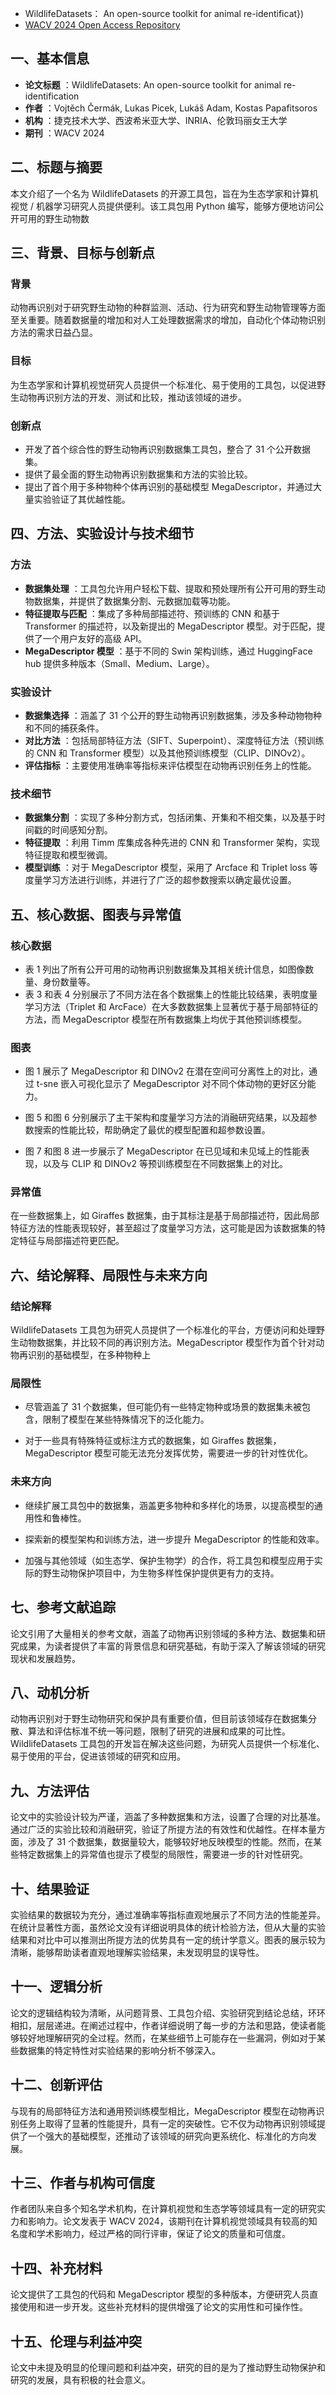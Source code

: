 - WildlifeDatasets： An open-source toolkit for animal re-identificat})
- [WACV 2024 Open Access Repository](https://openaccess.thecvf.com/content/WACV2024/html/Cermak_WildlifeDatasets_An_Open-Source_Toolkit_for_Animal_Re-Identification_WACV_2024_paper.html)


## 一、基本信息
- **论文标题** ：WildlifeDatasets: An open-source toolkit for animal re-identification
- **作者** ：Vojtěch Čermák, Lukas Picek, Lukáš Adam, Kostas Papafitsoros
- **机构** ：捷克技术大学、西波希米亚大学、INRIA、伦敦玛丽女王大学
- **期刊** ：WACV 2024

## 二、标题与摘要

本文介绍了一个名为 WildlifeDatasets 的开源工具包，旨在为生态学家和计算机视觉 / 机器学习研究人员提供便利。该工具包用 Python 编写，能够方便地访问公开可用的野生动物数

## 三、背景、目标与创新点

### 背景
动物再识别对于研究野生动物的种群监测、活动、行为研究和野生动物管理等方面至关重要。随着数据量的增加和对人工处理数据需求的增加，自动化个体动物识别方法的需求日益凸显。

### 目标
为生态学家和计算机视觉研究人员提供一个标准化、易于使用的工具包，以促进野生动物再识别方法的开发、测试和比较，推动该领域的进步。

### 创新点
- 开发了首个综合性的野生动物再识别数据集工具包，整合了 31 个公开数据集。
- 提供了最全面的野生动物再识别数据集和方法的实验比较。
- 提出了首个用于多种物种个体再识别的基础模型 MegaDescriptor，并通过大量实验验证了其优越性能。
    

## 四、方法、实验设计与技术细节

### 方法
- **数据集处理** ：工具包允许用户轻松下载、提取和预处理所有公开可用的野生动物数据集，并提供了数据集分割、元数据加载等功能。
- **特征提取与匹配** ：集成了多种局部描述符、预训练的 CNN 和基于 Transformer 的描述符，以及新提出的 MegaDescriptor 模型。对于匹配，提供了一个用户友好的高级 API。
- **MegaDescriptor 模型** ：基于不同的 Swin 架构训练，通过 HuggingFace hub 提供多种版本（Small、Medium、Large）。
    

### 实验设计
- **数据集选择** ：涵盖了 31 个公开的野生动物再识别数据集，涉及多种动物物种和不同的捕获条件。
- **对比方法** ：包括局部特征方法（SIFT、Superpoint）、深度特征方法（预训练的 CNN 和 Transformer 模型）以及其他预训练模型（CLIP、DINOv2）。
- **评估指标** ：主要使用准确率等指标来评估模型在动物再识别任务上的性能。
    

### 技术细节
- **数据集分割** ：实现了多种分割方式，包括闭集、开集和不相交集，以及基于时间戳的时间感知分割。
- **特征提取** ：利用 Timm 库集成各种先进的 CNN 和 Transformer 架构，实现特征提取和模型微调。
- **模型训练** ：对于 MegaDescriptor 模型，采用了 Arcface 和 Triplet loss 等度量学习方法进行训练，并进行了广泛的超参数搜索以确定最优设置。
    

## 五、核心数据、图表与异常值

### 核心数据
- 表 1 列出了所有公开可用的动物再识别数据集及其相关统计信息，如图像数量、身份数量等。
- 表 3 和表 4 分别展示了不同方法在各个数据集上的性能比较结果，表明度量学习方法（Triplet 和 ArcFace）在大多数数据集上显著优于基于局部特征的方法，而 MegaDescriptor 模型在所有数据集上均优于其他预训练模型。
    

### 图表
- 图 1 展示了 MegaDescriptor 和 DINOv2 在潜在空间可分离性上的对比，通过 t-sne 嵌入可视化显示了 MegaDescriptor 对不同个体动物的更好区分能力。
    
- 图 5 和图 6 分别展示了主干架构和度量学习方法的消融研究结果，以及超参数搜索的性能比较，帮助确定了最优的模型配置和超参数设置。
    
- 图 7 和图 8 进一步展示了 MegaDescriptor 在已见域和未见域上的性能表现，以及与 CLIP 和 DINOv2 等预训练模型在不同数据集上的对比。
    

### 异常值
在一些数据集上，如 Giraffes 数据集，由于其标注是基于局部描述符，因此局部特征方法的性能表现较好，甚至超过了度量学习方法，这可能是因为该数据集的特定特征与局部描述符更匹配。

## 六、结论解释、局限性与未来方向

### 结论解释
WildlifeDatasets 工具包为研究人员提供了一个标准化的平台，方便访问和处理野生动物数据集，并比较不同的再识别方法。MegaDescriptor 模型作为首个针对动物再识别的基础模型，在多种物种上

### 局限性
- 尽管涵盖了 31 个数据集，但可能仍有一些特定物种或场景的数据集未被包含，限制了模型在某些特殊情况下的泛化能力。
    
- 对于一些具有特殊特征或标注方式的数据集，如 Giraffes 数据集，MegaDescriptor 模型可能无法充分发挥优势，需要进一步的针对性优化。
    

### 未来方向
- 继续扩展工具包中的数据集，涵盖更多物种和多样化的场景，以提高模型的通用性和鲁棒性。
    
- 探索新的模型架构和训练方法，进一步提升 MegaDescriptor 的性能和效率。
    
- 加强与其他领域（如生态学、保护生物学）的合作，将工具包和模型应用于实际的野生动物保护项目中，为生物多样性保护提供更有力的支持。
    

## 七、参考文献追踪

论文引用了大量相关的参考文献，涵盖了动物再识别领域的多种方法、数据集和研究成果，为读者提供了丰富的背景信息和研究基础，有助于深入了解该领域的研究现状和发展趋势。

## 八、动机分析

动物再识别对于野生动物研究和保护具有重要价值，但目前该领域存在数据集分散、算法和评估标准不统一等问题，限制了研究的进展和成果的可比性。WildlifeDatasets 工具包的开发旨在解决这些问题，为研究人员提供一个标准化、易于使用的平台，促进该领域的研究和应用。

## 九、方法评估

论文中的实验设计较为严谨，涵盖了多种数据集和方法，设置了合理的对比基准。通过广泛的实验比较和消融研究，验证了所提方法的有效性和优越性。在样本量方面，涉及了 31 个数据集，数据量较大，能够较好地反映模型的性能。然而，在某些特定数据集上的异常值也提示了模型的局限性，需要进一步的针对性研究。

## 十、结果验证

实验结果的数据较为充分，通过准确率等指标直观地展示了不同方法的性能差异。在统计显著性方面，虽然论文没有详细说明具体的统计检验方法，但从大量的实验结果和对比中可以推测出所提方法的优势具有一定的统计学意义。图表的展示较为清晰，能够帮助读者直观地理解实验结果，未发现明显的误导性。

## 十一、逻辑分析

论文的逻辑结构较为清晰，从问题背景、工具包介绍、实验研究到结论总结，环环相扣，层层递进。在阐述过程中，作者详细说明了每一步的方法和思路，使读者能够较好地理解研究的全过程。然而，在某些细节上可能存在一些漏洞，例如对于某些数据集的特定特性对实验结果的影响分析不够深入。

## 十二、创新评估

与现有的局部特征方法和通用预训练模型相比，MegaDescriptor 模型在动物再识别任务上取得了显著的性能提升，具有一定的突破性。它不仅为动物再识别领域提供了一个强大的基础模型，还推动了该领域的研究向更系统化、标准化的方向发展。

## 十三、作者与机构可信度

作者团队来自多个知名学术机构，在计算机视觉和生态学等领域具有一定的研究实力和影响力。论文发表于 WACV 2024，该期刊在计算机视觉领域具有较高的知名度和学术影响力，经过严格的同行评审，保证了论文的质量和可信度。

## 十四、补充材料

论文提供了工具包的代码和 MegaDescriptor 模型的多种版本，方便研究人员直接使用和进一步开发。这些补充材料的提供增强了论文的实用性和可操作性。

## 十五、伦理与利益冲突

论文中未提及明显的伦理问题和利益冲突，研究的目的是为了推动野生动物保护和研究的发展，具有积极的社会意义。